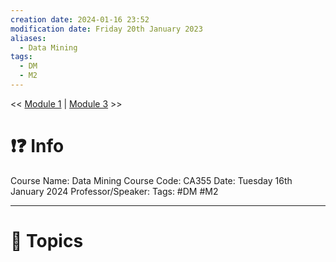 ```yaml
---
creation date: 2024-01-16 23:52
modification date: Friday 20th January 2023
aliases:
  - Data Mining
tags:
  - DM
  - M2
---
```


<< [Module 1](Sem_6/Data_Mining/Notes/Module_1.md)  | [Module 3](Sem_6/Data_Mining/Notes/Module_3.md) >>

# ❗❓ Info
Course Name: Data Mining
Course Code: CA355
Date: Tuesday 16th January 2024
Professor/Speaker: 
Tags: #DM #M2

---
# 📃 Topics